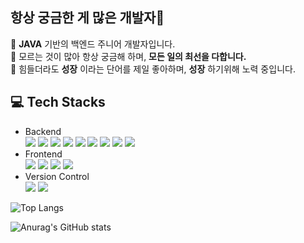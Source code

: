 


## 항상 궁금한 게 많은 개발자🤩

📌 **JAVA** 기반의 백엔드 주니어 개발자입니다.<br>
📌 모르는 것이 많아 항상 궁금해 하며, **모든 일의 최선을 다합니다.**<br>
📌 힘들더라도 **성장** 이라는 단어를 제일 좋아하며, **성장** 하기위해 노력 중입니다. <br>

## 💻 Tech Stacks 
- Backend <br>
<span><img src="https://img.shields.io/badge/JAVA-007396?style=flat-square&logo=java"></span>
<span><img src="https://img.shields.io/badge/PHP-007396?style=flat-square&logo=php"></span>
<span><img src="https://img.shields.io/badge/Spring-6DB33F?style=flat-square&logo=Spring&logoColor=white"></span>
<span><img src="https://img.shields.io/badge/Laravel-F80000?style=flat-square&logo=Laravel&logoColor=white"></span>
<span><img src="https://img.shields.io/badge/Hibernate-59666C?style=flat-square&logo=Hibernate&logoColor=white"></span>
<span><img src="https://img.shields.io/badge/MySQL-4479A1?style=flat-square&logo=MySQL&logoColor=white"></span>
<span><img src="https://img.shields.io/badge/MariaDB-003545?style=flat-square&logo=MariaDB&logoColor=white"></span>
<span><img src="https://img.shields.io/badge/Oracle-F80000?style=flat-square&logo=Oracle&logoColor=white"></span>
<span><img src="https://img.shields.io/badge/ApacheTomcat-E97627?style=flat-square&logo=ApacheTomcat&logoColor=white"></span>
- Frontend <br>
<span><img src="https://img.shields.io/badge/HTML-e34f26?style=flat-square&logo=html5&logoColor=white"></span>
<span><img src="https://img.shields.io/badge/CSS-1572b6?style=flat-square&logo=css3&logoColor=white"></span>
<span><img src="https://img.shields.io/badge/JavaScript-dbab09?style=flat-square&logo=javascript&logoColor=white"></span>
<span><img src="https://img.shields.io/badge/jQuery-0769ad?style=flat-square&logo=jquery&logoColor=white"></span>
- Version Control <br>
<span><img src="https://img.shields.io/badge/Git-f05032?style=flat-square&logo=git&logoColor=white"></span>
<span><img src="https://img.shields.io/badge/GitHub-181717?style=flat-square&logo=github&logoColor=white"></span>

![Top Langs](https://github-readme-stats.vercel.app/api/top-langs/?username=94-c&show_icons=true&layout=compact&theme=radical)

![Anurag's GitHub stats](https://github-readme-stats.vercel.app/api?username=94-c&show_icons=true&theme=radical)
